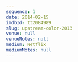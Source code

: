 ```yaml
---
sequence: 1
date: 2014-02-15
imdbId: tt2084989
slug: upstream-color-2013
venue: null
venueNotes: null
medium: Netflix
mediumNotes: null
---
```



